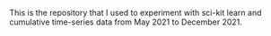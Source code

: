This is the repository that I used to experiment with sci-kit learn and cumulative time-series data from May 2021 to December 2021.
